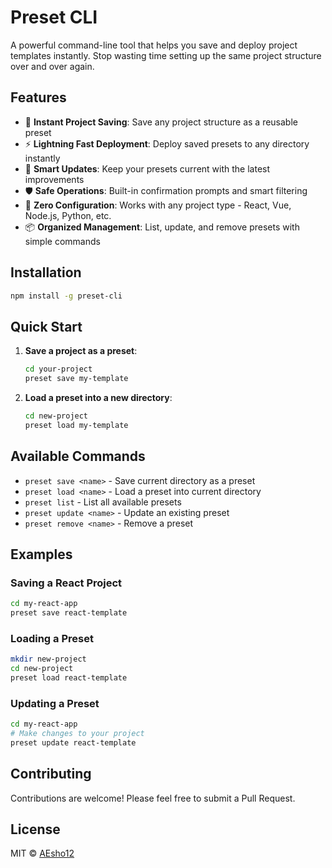 # Preset CLI

A powerful command-line tool that helps you save and deploy project templates instantly. Stop wasting time setting up the same project structure over and over again.

## Features

- 💾 **Instant Project Saving**: Save any project structure as a reusable preset
- ⚡ **Lightning Fast Deployment**: Deploy saved presets to any directory instantly
- 🔄 **Smart Updates**: Keep your presets current with the latest improvements
- 🛡️ **Safe Operations**: Built-in confirmation prompts and smart filtering
- 🎯 **Zero Configuration**: Works with any project type - React, Vue, Node.js, Python, etc.
- 📦 **Organized Management**: List, update, and remove presets with simple commands

## Installation

```bash
npm install -g preset-cli
```

## Quick Start

1. **Save a project as a preset**:
   ```bash
   cd your-project
   preset save my-template
   ```

2. **Load a preset into a new directory**:
   ```bash
   cd new-project
   preset load my-template
   ```

## Available Commands

- `preset save <name>` - Save current directory as a preset
- `preset load <name>` - Load a preset into current directory
- `preset list` - List all available presets
- `preset update <name>` - Update an existing preset
- `preset remove <name>` - Remove a preset

## Examples

### Saving a React Project
```bash
cd my-react-app
preset save react-template
```

### Loading a Preset
```bash
mkdir new-project
cd new-project
preset load react-template
```

### Updating a Preset
```bash
cd my-react-app
# Make changes to your project
preset update react-template
```

## Contributing

Contributions are welcome! Please feel free to submit a Pull Request.

## License

MIT © [AEsho12](https://github.com/AEsho12)